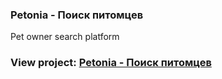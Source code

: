 ### Petonia - Поиск питомцев
Pet owner search platform

### View project: [Petonia - Поиск питомцев](https://kirephanov.github.io/Petonia-Pet_Demo/)
